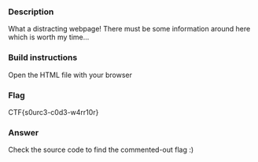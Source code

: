 ### Description
What a distracting webpage! There must be some information around here which is worth my time…

### Build instructions
Open the HTML file with your browser

### Flag
CTF{s0urc3-c0d3-w4rr10r}

### Answer
Check the source code to find the commented-out flag :)

